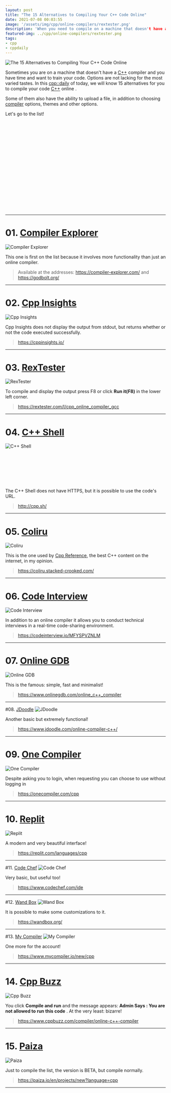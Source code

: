 ```yaml
---
layout: post
title: "The 15 Alternatives to Compiling Your C++ Code Online"
date: 2021-07-08 00:03:55
image: '/assets/img/cpp/online-compilers/rextester.png'
description: 'When you need to compile on a machine that doesn't have a C++ compiler.'
featured-img: ../cpp/online-compilers/rextester.png
tags:
- cpp
- cppdaily
---
```


![The 15 Alternatives to Compiling Your C++ Code Online](/assets/img/cpp/online-compilers/rextester.png)

Sometimes you are on a machine that doesn't have a [C++](https://terminalroot.com.br/cpp) compiler and you have time and want to train your code. Options are not lacking for the most varied tastes. In this [cpp::daily](https://terminalroot.com.br/tags#cppdaily) of today, we will know 15 alternatives for you to compile your code [C++](https://terminalroot.com.br/cpp) online .

Some of them also have the ability to upload a file, in addition to choosing [compiler]() options, themes and other options.

Let's go to the list!

<!-- SQUARE -->
<script async src="//pagead2.googlesyndication.com/pagead/js/adsbygoogle.js"></script>
<ins class="adsbygoogle"
style="display:inline-block;width:336px;height:280px"
data-ad-client="ca-pub-2838251107855362"
data-ad-slot="5351066970"></ins>
<script>
(adsbygoogle = window.adsbygoogle || []).push({});
</script>

---

# 01. [Compiler Explorer](https://godbolt.org/)
![Compiler Explorer](/assets/img/cpp/online-compilers/compiler-explorer.jpg)

This one is first on the list because it involves more functionality than just an online compiler.
> Available at the addresses: <https://compiler-explorer.com/> and <https://godbolt.org/>

---

# 02. [Cpp Insights](https://cppinsights.io/)
![Cpp Insights](/assets/img/cpp/online-compilers/cpp-insights.png)

Cpp Insights does not display the output from stdout, but returns whether or not the code executed successfully.
> <https://cppinsights.io/>

---

# 03. [RexTester](https://rextester.com/l/cpp_online_compiler_gcc)
![RexTester](/assets/img/cpp/online-compilers/rextester.png)

To compile and display the output press F8 or click **Run it(F8)** in the lower left corner.
> <https://rextester.com/l/cpp_online_compiler_gcc>

---

# 04. [C++ Shell](http://cpp.sh/)
![C++ Shell](/assets/img/cpp/online-compilers/cpp-shell.png)

<!-- MIN LIST -->
<script async src="//pagead2.googlesyndication.com/pagead/js/adsbygoogle.js"></script>
<ins class="adsbygoogle"
style="display:inline-block;width:730px;height:95px"
data-ad-client="ca-pub-2838251107855362"
data-ad-slot="5351066970"></ins>
<script>
(adsbygoogle = window.adsbygoogle || []).push({});
</script>

The C++ Shell does not have HTTPS, but it is possible to use the code's URL.
> <http://cpp.sh/>

---

# 05. [Coliru](https://coliru.stacked-crooked.com/)
![Coliru](/assets/img/cpp/online-compilers/coliru.png)

This is the one used by [Cpp Reference](https://cppreference.com), the best C++ content on the internet, in my opinion.
> <https://coliru.stacked-crooked.com/>

---

# 06. [Code Interview](https://codeinterview.io/MFYSPVZNLM)
![Code Interview](/assets/img/cpp/online-compilers/code-interview.png)

In addition to an online compiler it allows you to conduct technical interviews in a real-time code-sharing environment.
> <https://codeinterview.io/MFYSPVZNLM>

---

# 07. [Online GDB](https://www.onlinegdb.com/online_c++_compiler)
![Online GDB](/assets/img/cpp/online-compilers/online-gdb.png)

This is the famous: simple, fast and minimalist!
> <https://www.onlinegdb.com/online_c++_compiler>

---

#08. [JDoodle](https://www.jdoodle.com/online-compiler-c++/)
![JDoodle](/assets/img/cpp/online-compilers/jdoodle.png)

Another basic but extremely functional!
> <https://www.jdoodle.com/online-compiler-c++/>

---

# 09. [One Compiler](https://onecompiler.com/cpp)
![One Compiler](/assets/img/cpp/online-compilers/one-compiler.png)

<!-- LARGE RECTANGLE 2 -->
<script async src="//pagead2.googlesyndication.com/pagead/js/adsbygoogle.js"></script>
<ins class="adsbygoogle"
style="display:block; text-align:center;"
data-ad-layout="in-article"
data-ad-format="fluid"
data-ad-client="ca-pub-2838251107855362"
data-ad-slot="8549252987"></ins>
<script>
(adsbygoogle = window.adsbygoogle || []).push({});
</script>

Despite asking you to login, when requesting you can choose to use without logging in
> <https://onecompiler.com/cpp>

---

# 10. [Replit](https://replit.com/languages/cpp)
![Replit](/assets/img/cpp/online-compilers/replit.png)

A modern and very beautiful interface!
> <https://replit.com/languages/cpp>

---

#11. [Code Chef](https://www.codechef.com/ide)
![Code Chef](/assets/img/cpp/online-compilers/code-chef.png)

Very basic, but useful too!
> <https://www.codechef.com/ide>

---

#12. [Wand Box](https://wandbox.org/)
![Wand Box](/assets/img/cpp/online-compilers/wand-box.png)

It is possible to make some customizations to it.
> <https://wandbox.org/>

---

#13. [My Compiler](https://www.mycompiler.io/new/cpp)
![My Compiler](/assets/img/cpp/online-compilers/my-compiler.png)

One more for the account!

> <https://www.mycompiler.io/new/cpp>

---

# 14. [Cpp Buzz](https://www.cppbuzz.com/compiler/online-c++-compiler)
![Cpp Buzz](/assets/img/cpp/online-compilers/cpp-buzz.png)

You click **Compile and run** and the message appears: **Admin Says : You are not allowed to run this code** . At the very least: bizarre!
> <https://www.cppbuzz.com/compiler/online-c++-compiler>

---

# 15. [Paiza](https://paiza.io/en/projects/new?language=cpp)
![Paiza](/assets/img/cpp/online-compilers/paiza.png)

Just to compile the list, the version is BETA, but compile normally.
> <https://paiza.io/en/projects/new?language=cpp>

<!--
[W3Schools](https://www.w3schools.com/cpp/trycpp.asp?filename=demo_compiler)
[Programiz](https://www.programiz.com/cpp-programming/online-compiler/)
[TutorialsPoint](https://www.tutorialspoint.com/compile_cpp_online.php)
-->

---


<!-- LARGE RECTANGLE -->
<script async src="https://pagead2.googlesyndication.com/pagead/js/adsbygoogle.js"></script>
<!-- Informat -->
<ins class="adsbygoogle"
style="display:block"
data-ad-client="ca-pub-2838251107855362"
data-ad-slot="2327980059"
data-ad-format="auto"
data-full-width-responsive="true"></ins>
<script>
(adsbygoogle = window.adsbygoogle || []).push({});
</script>
    
